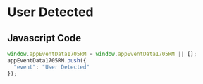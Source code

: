 # User Detected

## Javascript Code
```js
window.appEventData1705RM = window.appEventData1705RM || [];
appEventData1705RM.push({
  "event": "User Detected"
});
```




